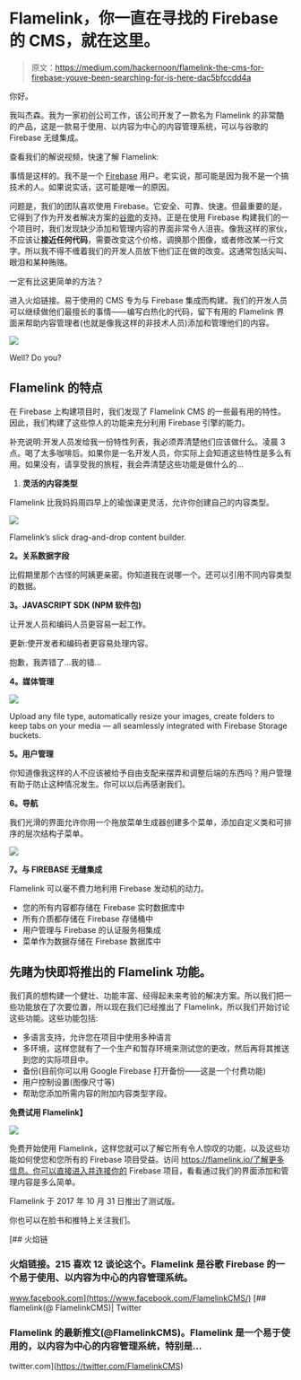 # Flamelink，你一直在寻找的 Firebase 的 CMS，就在这里。

> 原文：<https://medium.com/hackernoon/flamelink-the-cms-for-firebase-youve-been-searching-for-is-here-dac5bfccdd4a>

你好。

我叫杰森。我为一家初创公司工作，该公司开发了一款名为 Flamelink 的非常酷的产品，这是一款易于使用、以内容为中心的内容管理系统，可以与谷歌的 Firebase 无缝集成。

查看我们的解说视频，快速了解 Flamelink:

事情是这样的。我不是一个 [Firebase](https://hackernoon.com/tagged/firebase) 用户。老实说，那可能是因为我不是一个搞技术的人。如果说实话，这可能是唯一的原因。

问题是，我们的团队喜欢使用 Firebase。它安全、可靠、快速。但最重要的是，它得到了作为开发者解决方案的[谷歌](https://hackernoon.com/tagged/google)的支持。正是在使用 Firebase 构建我们的一个项目时，我们发现缺少添加和管理内容的界面非常令人沮丧。像我这样的家伙，不应该让**接近任何代码**，需要改变这个价格，调换那个图像，或者修改某一行文字。所以我不得不缠着我们的开发人员放下他们正在做的改变。这通常包括尖叫、眼泪和某种贿赂。

一定有比这更简单的方法？

进入火焰链接。易于使用的 CMS 专为与 Firebase 集成而构建。我们的开发人员可以继续做他们最擅长的事情——编写白热化的代码，留下有用的 Flamelink 界面来帮助内容管理者(也就是像我这样的非技术人员)添加和管理他们的内容。

![](img/054779cc5a8a3cd1d2c042db428b816f.png)

Well? Do you?

## **Flamelink 的特点**

在 Firebase 上构建项目时，我们发现了 Flamelink CMS 的一些最有用的特性。因此，我们构建了这些惊人的功能来充分利用 Firebase 引擎的能力。

补充说明:开发人员发给我一份特性列表，我必须弄清楚他们应该做什么。凌晨 3 点。喝了太多咖啡后。如果你是一名开发人员，你实际上会知道这些特性是多么有用。如果没有，请享受我的旅程，我会弄清楚这些功能是做什么的…

1.  **灵活的内容类型**

Flamelink 比我妈妈周四早上的瑜伽课更灵活，允许你创建自己的内容类型。

![](img/460004634b5a45890c6dfd4ab3c517b7.png)

Flamelink’s slick drag-and-drop content builder.

**2。关系数据字段**

比假期里那个古怪的阿姨更亲密。你知道我在说哪一个。还可以引用不同内容类型的数据。

**3。JAVASCRIPT SDK (NPM 软件包)**

让开发人员和编码人员更容易一起工作。

更新:使开发者和编码者更容易处理内容。

抱歉，我弄错了...我的错…

**4。媒体管理**

![](img/3e515faa584d9f6b7c15c869a31d0936.png)

Upload any file type, automatically resize your images, create folders to keep tabs on your media — all seamlessly integrated with Firebase Storage buckets.

**5。用户管理**

你知道像我这样的人不应该被给予自由支配来摆弄和调整后端的东西吗？用户管理有助于防止这种情况发生。你可以以后再感谢我们。

**6。导航**

我们光滑的界面允许你用一个拖放菜单生成器创建多个菜单，添加自定义类和可排序的层次结构子菜单。

![](img/b757dd18636c110a1551fec8ba314021.png)

**7。与 FIREBASE 无缝集成**

Flamelink 可以毫不费力地利用 Firebase 发动机的动力。

*   您的所有内容都存储在 Firebase 实时数据库中
*   所有介质都存储在 Firebase 存储桶中
*   用户管理与 Firebase 的认证服务相集成
*   菜单作为数据存储在 Firebase 数据库中

## 先睹为快即将推出的 Flamelink 功能。

我们真的想构建一个健壮、功能丰富、经得起未来考验的解决方案。所以我们把一些功能放在了次要位置，所以现在我们已经推出了 Flamelink，所以我们开始讨论这些功能。这些功能包括:

*   多语言支持，允许您在项目中使用多种语言
*   多环境，这样您就有了一个生产和暂存环境来测试您的更改，然后再将其推送到您的实际项目中。
*   备份(目前你可以用 Google Firebase 打开备份——这是一个付费功能)
*   用户控制设置(图像尺寸等)
*   帮助您添加所需内容的附加内容类型字段。

**免费试用 Flamelink】**

![](img/9afd657dd6542a4c01bf727c3df8d2f5.png)

免费开始使用 Flamelink，这样您就可以了解它所有令人惊叹的功能，以及这些功能如何使您和您所有的 Firebase 项目受益。访问 https://flamelink.io/了解更多信息。你可以直接进入并连接你的 Firebase 项目，看看通过我们的界面添加和管理内容是多么简单。

Flamelink 于 2017 年 10 月 31 日推出了测试版。

你也可以在脸书和推特上关注我们。

[](https://www.facebook.com/FlamelinkCMS/) [## 火焰链

### 火焰链接。215 喜欢 12 谈论这个。Flamelink 是谷歌 Firebase 的一个易于使用、以内容为中心的内容管理系统。

www.facebook.com](https://www.facebook.com/FlamelinkCMS/) [](https://twitter.com/FlamelinkCMS) [## flamelink(@ FlamelinkCMS)| Twitter

### Flamelink 的最新推文(@FlamelinkCMS)。Flamelink 是一个易于使用的，以内容为中心的内容管理系统，特别是…

twitter.com](https://twitter.com/FlamelinkCMS)